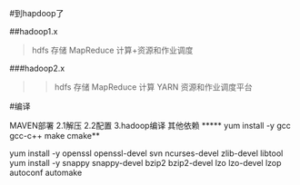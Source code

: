 #到hapdoop了

##hadoop1.x 
> hdfs 存储
> MapReduce  计算+资源和作业调度

###hadoop2.x 
>>hdfs 存储
>>MapReduce  计算
>>YARN   资源和作业调度平台

#编译

MAVEN部署
2.1解压
2.2配置
3.hadoop编译
其他依赖
***** yum install -y gcc  gcc-c++ make  cmake**

yum install -y openssl openssl-devel svn ncurses-devel zlib-devel libtool
yum install -y snappy snappy-devel bzip2 bzip2-devel lzo lzo-devel lzop autoconf automake
